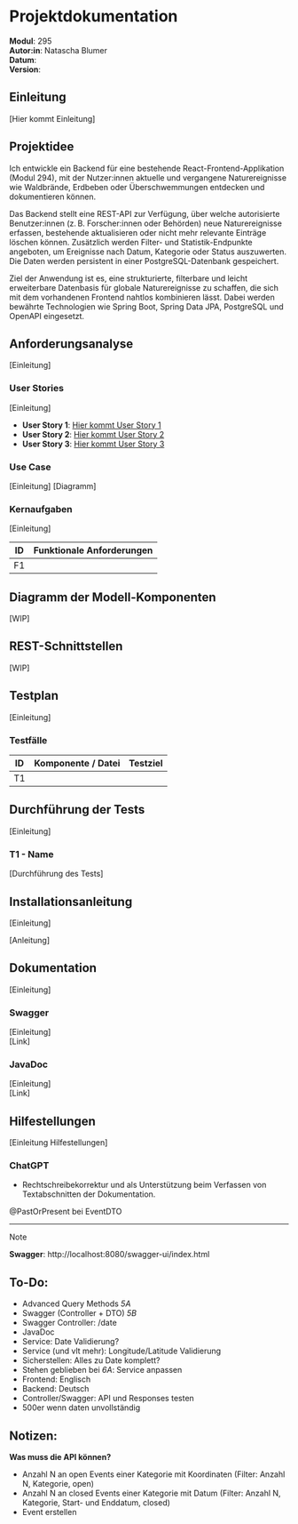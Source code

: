 # Projektdokumentation
**Modul**: 295   
**Autor:in**: Natascha Blumer  
**Datum**:  
**Version**:  

## Einleitung
[Hier kommt Einleitung]

## Projektidee
Ich entwickle ein Backend für eine bestehende React-Frontend-Applikation (Modul 294), mit der Nutzer:innen aktuelle und vergangene Naturereignisse wie Waldbrände, Erdbeben oder Überschwemmungen entdecken und dokumentieren können.

Das Backend stellt eine REST-API zur Verfügung, über welche autorisierte Benutzer:innen (z. B. Forscher:innen oder Behörden) neue Naturereignisse erfassen, bestehende aktualisieren oder nicht mehr relevante Einträge löschen können. Zusätzlich werden Filter- und Statistik-Endpunkte angeboten, um Ereignisse nach Datum, Kategorie oder Status auszuwerten. Die Daten werden persistent in einer PostgreSQL-Datenbank gespeichert.

Ziel der Anwendung ist es, eine strukturierte, filterbare und leicht erweiterbare Datenbasis für globale Naturereignisse zu schaffen, die sich mit dem vorhandenen Frontend nahtlos kombinieren lässt. Dabei werden bewährte Technologien wie Spring Boot, Spring Data JPA, PostgreSQL und OpenAPI eingesetzt.

## Anforderungsanalyse
[Einleitung]

### User Stories
[Einleitung]

- **User Story 1**: [Hier kommt User Story 1](https://github.com/Coding-Miffy/LB-Projekt-M295/issues/1)
- **User Story 2**: [Hier kommt User Story 2](https://github.com/Coding-Miffy/LB-Projekt-M295/issues/2)
- **User Story 3**: [Hier kommt User Story 3](https://github.com/Coding-Miffy/LB-Projekt-M295/issues/3)

### Use Case
[Einleitung]
[Diagramm]

### Kernaufgaben
[Einleitung]

| ID | Funktionale Anforderungen |
| :-: | :-- |
| F1 |  |

## Diagramm der Modell-Komponenten
[WIP]

## REST-Schnittstellen
[WIP]

## Testplan
[Einleitung]

### Testfälle
| ID | Komponente / Datei | Testziel |
| :-: | :-- | :-- |
| T1 |  |  |

## Durchführung der Tests
[Einleitung]

### T1 - Name
[Durchführung des Tests]

## Installationsanleitung
[Einleitung]

[Anleitung]

## Dokumentation
[Einleitung]

### Swagger
[Einleitung]  
[Link]

### JavaDoc
[Einleitung]  
[Link]

## Hilfestellungen
[Einleitung Hilfestellungen]

### ChatGPT
- Rechtschreibekorrektur und als Unterstützung beim Verfassen von Textabschnitten der Dokumentation.

@PastOrPresent bei EventDTO

---
>[!NOTE]
>**Swagger**: http://localhost:8080/swagger-ui/index.html

## To-Do:  
- Advanced Query Methods *5A*
- Swagger (Controller + DTO) *5B*
- Swagger Controller: /date
- JavaDoc
- Service: Date Validierung?
- Service (und vlt mehr): Longitude/Latitude Validierung
- Sicherstellen: Alles zu Date komplett?
- Stehen geblieben bei *6A*: Service anpassen
- Frontend: Englisch
- Backend: Deutsch
- Controller/Swagger: API und Responses testen
- 500er wenn daten unvollständig

## Notizen:
**Was muss die API können?**
- Anzahl N an open Events einer Kategorie mit Koordinaten (Filter: Anzahl N, Kategorie, open)
- Anzahl N an closed Events einer Kategorie mit Datum (Filter: Anzahl N, Kategorie, Start- und Enddatum, closed)
- Event erstellen
